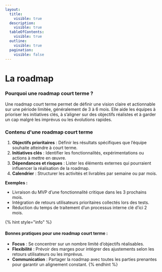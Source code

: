 ```yaml
---
layout:
  title:
    visible: true
  description:
    visible: true
  tableOfContents:
    visible: true
  outline:
    visible: true
  pagination:
    visible: false
---
```


# La roadmap

### Pourquoi une roadmap court terme ?

Une roadmap court terme permet de définir une vision claire et actionnable sur une période limitée, généralement de 3 à 6 mois. Elle aide les équipes à prioriser les initiatives clés, à s’aligner sur des objectifs réalistes et à garder un cap malgré les imprévus ou les évolutions rapides.

### Contenu d'une roadmap court terme

1. **Objectifs prioritaires** : Définir les résultats spécifiques que l’équipe souhaite atteindre à court terme.
2. **Initiatives clés** : Identifier les fonctionnalités, expérimentations ou actions à mettre en œuvre.
3. **Dépendances et risques** : Lister les éléments externes qui pourraient influencer la réalisation de la roadmap.
4. **Calendrier** : Structurer les activités et livrables par semaine ou par mois.

**Exemples :**

* Livraison du MVP d’une fonctionnalité critique dans les 3 prochains mois.
* Intégration de retours utilisateurs prioritaires collectés lors des tests.
* Réduction du temps de traitement d’un processus interne clé d’ici 2 mois.

{% hint style="info" %}
#### Bonnes pratiques pour une roadmap court terme :

* **Focus** : Se concentrer sur un nombre limité d’objectifs réalisables.
* **Flexibilité** : Prévoir des marges pour intégrer des ajustements selon les retours utilisateurs ou les imprévus.
* **Communication** : Partager la roadmap avec toutes les parties prenantes pour garantir un alignement constant.
{% endhint %}
